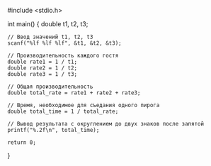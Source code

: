 #include <stdio.h>

int main() {
    double t1, t2, t3;
    
    // Ввод значений t1, t2, t3
    scanf("%lf %lf %lf", &t1, &t2, &t3);
    
    // Производительность каждого гостя
    double rate1 = 1 / t1;
    double rate2 = 1 / t2;
    double rate3 = 1 / t3;
    
    // Общая производительность
    double total_rate = rate1 + rate2 + rate3;
    
    // Время, необходимое для съедания одного пирога
    double total_time = 1 / total_rate;
    
    // Вывод результата с округлением до двух знаков после запятой
    printf("%.2f\n", total_time);
    
    return 0;
}
